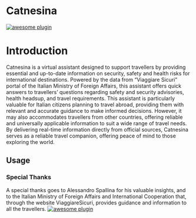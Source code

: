 # Catnesina
[![awesome plugin](https://custom-icon-badges.demolab.com/static/v1?label=&message=awesome+plugin&color=F4F4F5&style=for-the-badge&logo=cheshire_cat_black)](https://)

# Introduction
Catnesina is a virtual assistant designed to support travellers by providing essential and up-to-date information on security, safety and health risks for international destinations. 
Powered by the data from “Viaggiare Sicuri” portal of the Italian Ministry of Foreign Affairs, this assistant offers quick answers to travellers’ questions regarding safety and security advisories, health headsup, and travel requirements.
This assistant is particularly valuable for Italian citizens planning to travel abroad, providing them with relevant and accurate guidance to make informed decisions. 
However, it may also accommodates travellers from other countries, offering reliable and universally applicable information to suit a wide range of travel needs.
By delivering real-time information directly from official sources, Catnesina serves as a reliable travel companion, offering peace of mind to those exploring the world.

## Usage


### Special Thanks
A special thanks goes to Alessandro Spallina for his valuable insights, and to the Italian Ministry of Foreign Affairs and International Cooperation that, through the website ViaggiareSicuri, provides guidance and information to all the travellers. 
[![awesome plugin]([https://www.viaggiaresicuri.it/assets/images/logoFarnesina.png)](https://)
